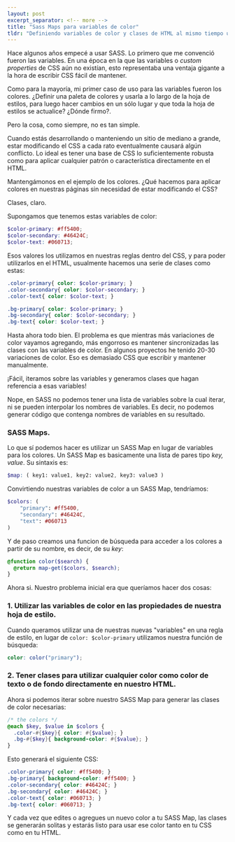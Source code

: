 ```yaml
---
layout: post
excerpt_separator: <!-- more -->
title: "Sass Maps para variables de color"
tldr: "Definiendo variables de color y clases de HTML al mismo tiempo utilizando Sass"
---
```


Hace algunos años empecé a usar SASS. Lo primero que me convenció fueron las variables. En una época en la que las variables o *custom properties* de CSS aún no existían, esto representaba una ventaja gigante a la hora de escribir CSS fácil de mantener.

Como para la mayoría, mi primer caso de uso para las variables fueron los colores. ¿Definir una paleta de colores y usarla a lo largo de la hoja de estilos, para luego hacer cambios en un sólo lugar y que toda la hoja de estilos se actualice? ¿Dónde firmo?.

Pero la cosa, como siempre, no es tan simple.

Cuando estás desarrollando o manteniendo un sitio de mediano a grande, estar modificando el CSS a cada rato eventualmente causará algún conflicto. Lo ideal es tener una base de CSS lo suficientemente robusta como para aplicar cualquier patrón o característica directamente en el HTML.

Mantengámonos en el ejemplo de los colores. ¿Qué hacemos para aplicar colores en nuestras páginas sin necesidad de estar modificando el CSS?

Clases, claro.

Supongamos que tenemos estas variables de color:

```SCSS
$color-primary: #ff5400;
$color-secondary: #46424C;
$color-text: #060713;
```

Esos valores los utilizamos en nuestras reglas dentro del CSS, y para poder utilizarlos en el HTML, usualmente hacemos una serie de clases como estas:

```SCSS
.color-primary{ color: $color-primary; }
.color-secondary{ color: $color-secondary; }
.color-text{ color: $color-text; }

.bg-primary{ color: $color-primary; }
.bg-secondary{ color: $color-secondary; }
.bg-text{ color: $color-text; }
```

Hasta ahora todo bien. El problema es que mientras más variaciones de color vayamos agregando, más engorroso es mantener sincronizadas las clases con las variables de color. En algunos proyectos he tenido 20-30 variaciones de color. Eso es demasiado CSS que escribir y mantener manualmente.

¡Fácil, iteramos sobre las variables y generamos clases que hagan referencia a esas variables!

Nope, en SASS no podemos tener una lista de variables sobre la cual iterar, ni se pueden interpolar los nombres de variables. Es decir, no podemos generar código que contenga nombres de variables en su resultado.

### SASS Maps.

Lo que sí podemos hacer es utilizar un SASS Map en lugar de variables para los colores. Un SASS Map es basicamente una lista de pares tipo *key, value*. Su sintaxis es:

```SCSS
$map: ( key1: value1, key2: value2, key3: value3 )
```

Convirtiendo nuestras variables de color a un SASS Map, tendríamos:

```SCSS
$colors: (
	"primary": #ff5400,
	"secondary": #46424C,
	"text": #060713
)
```

Y de paso creamos una funcion de búsqueda para acceder a los colores a partir de su nombre, es decir, de su *key*:

```SCSS
@function color($search) {
  @return map-get($colors, $search);
}
```

Ahora si. Nuestro problema inicial era que queríamos hacer dos cosas:

### 1. Utilizar las variables de color en las propiedades de nuestra hoja de estilo.

Cuando queramos utilizar una de nuestras nuevas "variables" en una regla de estilo, en lugar de ```color: $color-primary``` utilizamos nuestra función de búsqueda:

```SCSS
color: color("primary");
```

### 2. Tener clases para utilizar cualquier color como color de texto o de fondo directamente en nuestro HTML.

Ahora si podemos iterar sobre nuestro SASS Map para generar las clases de color necesarias:

```SCSS
/* the colors */
@each $key, $value in $colors {
  .color-#{$key}{ color: #{$value}; }
  .bg-#{$key}{ background-color: #{$value}; }
}
```

Esto generará el siguiente CSS:

```CSS
.color-primary{ color: #ff5400; }
.bg-primary{ background-color: #ff5400; }
.color-secondary{ color: #46424C; }
.bg-secondary{ color: #46424C; }
.color-text{ color: #060713; }
.bg-text{ color: #060713; }
```


Y cada vez que edites o agregues un nuevo color a tu SASS Map, las clases se generarán solitas y estarás listo para usar ese color tanto en tu CSS como en tu HTML.


